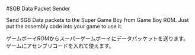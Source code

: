 #SGB Data Packet Sender

Send SGB Data packets to the Super Game Boy from Game Boy ROM.
Just put the assembly code into your game to use it. 

ゲームボーイROMからスーパーゲームボーイにデータパッケットを送ります。
ゲームにアセンブリコードを入れて使えます。

